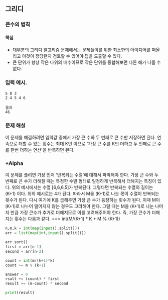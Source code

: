 ## 그리디

### 큰수의 법칙

#### 핵심

- 대부분의 그리디 알고리즘 문제에서는 문제풀이를 위한 최소한의 아이디어를 떠올리고 이것이 정당한지 검토할 수 있어야 답을 도출할 수 있다.
- 큰 단위가 항상 작은 다위의 배수이므로 작은 단위를 종합해보면 다른 해가 나올 수 없다.

### 입력 예시.

```
5 8 3
2 4 5 4 6

결과
46
```

### 문제 해설

이 문제를 해결하려면 입력값 중에서 가장 큰 수와 두 번째로 큰 수만 저장하면 된다. 연속으로 더할 수 있는 횟수는 최대 K번 이므로 '가장 큰 수를 K번 더하고 두 번째로 큰 수를 한번 더하는 연산'을 반복하면 된다.

### +Alpha

이 문제를 풀려면 가장 먼저 '반복되는 수열'에 대해서 파악해야 한다. 가장 큰 수와 두 번째로 큰 수가 더해질 때는 특정한 수열 형태로 일정하게 반복해서 더해지는 특징이 있다. 위의 예시에서는 수열 [6,6,6,5]가 반복된다.
그렇다면 반복되는 수열의 길이는 (K+1) 이다. 위의 예시로는 4가 된다. 따라서 M을 (K+1)로 나눈 몫이 수열이 반복되는 횟수가 된다. 다시 여기에 K를 곱해주면 가장 큰 수가 등장하는 횟수가 된다.
이때 M이 (K+1)로 나누어 떨어지지 않는 경우도 고려해야 한다. 그럴 때는 M을 (K+1)로 나눈 나머지 만큼 가장 큰수가 추가로 더해지므로 이를 고려해주어야 한다. 즉, 가장 큰수가 더해지는 횟수는 다음과 같다.
==> int(M/(K+1) \* K + M % (K+1))

```py
n,m,k = int(map(input().split()))
arr = list(map(int,input().split()))

arr.sort()
first = arr[n-1]
second = arr[n-2]

count = int(m/(k+1)*k)
count += m % (k+1)

answer = 0
rsult += (count) * first
result += (m-count) * second

print(result)
```
